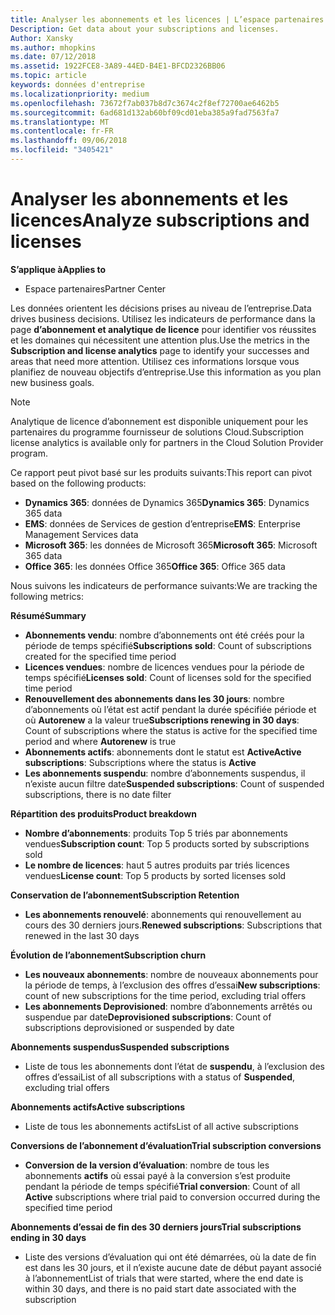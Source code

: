 ```yaml
---
title: Analyser les abonnements et les licences | L’espace partenaires
Description: Get data about your subscriptions and licenses.
Author: Xansky
ms.author: mhopkins
ms.date: 07/12/2018
ms.assetid: 1922FCE8-3A89-44ED-B4E1-BFCD2326BB06
ms.topic: article
keywords: données d'entreprise
ms.localizationpriority: medium
ms.openlocfilehash: 73672f7ab037b8d7c3674c2f8ef72700ae6462b5
ms.sourcegitcommit: 6ad681d132ab60bf09cd01eba385a9fad7563fa7
ms.translationtype: MT
ms.contentlocale: fr-FR
ms.lasthandoff: 09/06/2018
ms.locfileid: "3405421"
---
```

# <a name="analyze-subscriptions-and-licenses"></a><span data-ttu-id="b1f29-103">Analyser les abonnements et les licences</span><span class="sxs-lookup"><span data-stu-id="b1f29-103">Analyze subscriptions and licenses</span></span> 

**<span data-ttu-id="b1f29-104">S’applique à</span><span class="sxs-lookup"><span data-stu-id="b1f29-104">Applies to</span></span>**
- <span data-ttu-id="b1f29-105">Espace partenaires</span><span class="sxs-lookup"><span data-stu-id="b1f29-105">Partner Center</span></span>

<span data-ttu-id="b1f29-106">Les données orientent les décisions prises au niveau de l’entreprise.</span><span class="sxs-lookup"><span data-stu-id="b1f29-106">Data drives business decisions.</span></span> <span data-ttu-id="b1f29-107">Utilisez les indicateurs de performance dans la page **d’abonnement et analytique de licence** pour identifier vos réussites et les domaines qui nécessitent une attention plus.</span><span class="sxs-lookup"><span data-stu-id="b1f29-107">Use the metrics in the **Subscription and license analytics** page to identify your successes and areas that need more attention.</span></span> <span data-ttu-id="b1f29-108">Utilisez ces informations lorsque vous planifiez de nouveau objectifs d’entreprise.</span><span class="sxs-lookup"><span data-stu-id="b1f29-108">Use this information as you plan new business goals.</span></span>

> [!NOTE]
> <span data-ttu-id="b1f29-109">Analytique de licence d’abonnement est disponible uniquement pour les partenaires du programme fournisseur de solutions Cloud.</span><span class="sxs-lookup"><span data-stu-id="b1f29-109">Subscription license analytics is available only for partners in the Cloud Solution Provider program.</span></span>


<span data-ttu-id="b1f29-110">Ce rapport peut pivot basé sur les produits suivants:</span><span class="sxs-lookup"><span data-stu-id="b1f29-110">This report can pivot based on the following products:</span></span>

 - <span data-ttu-id="b1f29-111">**Dynamics 365**: données de Dynamics 365</span><span class="sxs-lookup"><span data-stu-id="b1f29-111">**Dynamics 365**: Dynamics 365 data</span></span>  
 - <span data-ttu-id="b1f29-112">**EMS**: données de Services de gestion d’entreprise</span><span class="sxs-lookup"><span data-stu-id="b1f29-112">**EMS**: Enterprise Management Services data</span></span>  
 - <span data-ttu-id="b1f29-113">**Microsoft 365**: les données de Microsoft 365</span><span class="sxs-lookup"><span data-stu-id="b1f29-113">**Microsoft 365**: Microsoft 365 data</span></span>  
 - <span data-ttu-id="b1f29-114">**Office 365**: les données Office 365</span><span class="sxs-lookup"><span data-stu-id="b1f29-114">**Office 365**: Office 365 data</span></span>  


<span data-ttu-id="b1f29-115">Nous suivons les indicateurs de performance suivants:</span><span class="sxs-lookup"><span data-stu-id="b1f29-115">We are tracking the following metrics:</span></span>

**<span data-ttu-id="b1f29-116">Résumé</span><span class="sxs-lookup"><span data-stu-id="b1f29-116">Summary</span></span>**  
 - <span data-ttu-id="b1f29-117">**Abonnements vendu**: nombre d’abonnements ont été créés pour la période de temps spécifié</span><span class="sxs-lookup"><span data-stu-id="b1f29-117">**Subscriptions sold**: Count of subscriptions created for the specified time period</span></span>  
 - <span data-ttu-id="b1f29-118">**Licences vendues**: nombre de licences vendues pour la période de temps spécifié</span><span class="sxs-lookup"><span data-stu-id="b1f29-118">**Licenses sold**: Count of licenses sold for the specified time period</span></span>   
 - <span data-ttu-id="b1f29-119">**Renouvellement des abonnements dans les 30 jours**: nombre d’abonnements où l’état est actif pendant la durée spécifiée période et où **Autorenew** a la valeur true</span><span class="sxs-lookup"><span data-stu-id="b1f29-119">**Subscriptions renewing in 30 days**: Count of subscriptions where the status is active for the specified time period and where **Autorenew** is true</span></span>
 - <span data-ttu-id="b1f29-120">**Abonnements actifs**: abonnements dont le statut est **Active**</span><span class="sxs-lookup"><span data-stu-id="b1f29-120">**Active subscriptions**: Subscriptions where the status is **Active**</span></span>  
 - <span data-ttu-id="b1f29-121">**Les abonnements suspendu**: nombre d’abonnements suspendus, il n’existe aucun filtre date</span><span class="sxs-lookup"><span data-stu-id="b1f29-121">**Suspended subscriptions**: Count of suspended subscriptions, there is no date filter</span></span>  

**<span data-ttu-id="b1f29-122">Répartition des produits</span><span class="sxs-lookup"><span data-stu-id="b1f29-122">Product breakdown</span></span>**  
 - <span data-ttu-id="b1f29-123">**Nombre d’abonnements**: produits Top 5 triés par abonnements vendues</span><span class="sxs-lookup"><span data-stu-id="b1f29-123">**Subscription count**: Top 5 products sorted by subscriptions sold</span></span>  
 - <span data-ttu-id="b1f29-124">**Le nombre de licences**: haut 5 autres produits par triés licences vendues</span><span class="sxs-lookup"><span data-stu-id="b1f29-124">**License count**: Top 5 products by sorted licenses sold</span></span>

**<span data-ttu-id="b1f29-125">Conservation de l’abonnement</span><span class="sxs-lookup"><span data-stu-id="b1f29-125">Subscription Retention</span></span>**
 - <span data-ttu-id="b1f29-126">**Les abonnements renouvelé**: abonnements qui renouvellement au cours des 30 derniers jours.</span><span class="sxs-lookup"><span data-stu-id="b1f29-126">**Renewed subscriptions**: Subscriptions that renewed in the last 30 days</span></span>  

**<span data-ttu-id="b1f29-127">Évolution de l’abonnement</span><span class="sxs-lookup"><span data-stu-id="b1f29-127">Subscription churn</span></span>**  
 - <span data-ttu-id="b1f29-128">**Les nouveaux abonnements**: nombre de nouveaux abonnements pour la période de temps, à l’exclusion des offres d’essai</span><span class="sxs-lookup"><span data-stu-id="b1f29-128">**New subscriptions**: count of new subscriptions for the time period, excluding trial offers</span></span>  
 - <span data-ttu-id="b1f29-129">**Les abonnements Deprovisioned**: nombre d’abonnements arrêtés ou suspendue par date</span><span class="sxs-lookup"><span data-stu-id="b1f29-129">**Deprovisioned subscriptions**: Count of subscriptions deprovisioned or suspended by date</span></span>  

**<span data-ttu-id="b1f29-130">Abonnements suspendus</span><span class="sxs-lookup"><span data-stu-id="b1f29-130">Suspended subscriptions</span></span>**  
 - <span data-ttu-id="b1f29-131">Liste de tous les abonnements dont l’état de **suspendu**, à l’exclusion des offres d’essai</span><span class="sxs-lookup"><span data-stu-id="b1f29-131">List of all subscriptions with a status of **Suspended**, excluding trial offers</span></span>  
  
**<span data-ttu-id="b1f29-132">Abonnements actifs</span><span class="sxs-lookup"><span data-stu-id="b1f29-132">Active subscriptions</span></span>**
 - <span data-ttu-id="b1f29-133">Liste de tous les abonnements actifs</span><span class="sxs-lookup"><span data-stu-id="b1f29-133">List of all active subscriptions</span></span>  

**<span data-ttu-id="b1f29-134">Conversions de l’abonnement d’évaluation</span><span class="sxs-lookup"><span data-stu-id="b1f29-134">Trial subscription conversions</span></span>**  
 - <span data-ttu-id="b1f29-135">**Conversion de la version d’évaluation**: nombre de tous les abonnements **actifs** où essai payé à la conversion s’est produite pendant la période de temps spécifié</span><span class="sxs-lookup"><span data-stu-id="b1f29-135">**Trial conversion**: Count of all **Active** subscriptions where trial paid to conversion occurred during the specified time period</span></span>  

**<span data-ttu-id="b1f29-136">Abonnements d’essai de fin des 30 derniers jours</span><span class="sxs-lookup"><span data-stu-id="b1f29-136">Trial subscriptions ending in 30 days</span></span>**  
 - <span data-ttu-id="b1f29-137">Liste des versions d’évaluation qui ont été démarrées, où la date de fin est dans les 30 jours, et il n’existe aucune date de début payant associé à l’abonnement</span><span class="sxs-lookup"><span data-stu-id="b1f29-137">List of trials that were started, where the end date is within 30 days, and there is no paid start date associated with the subscription</span></span>  

  